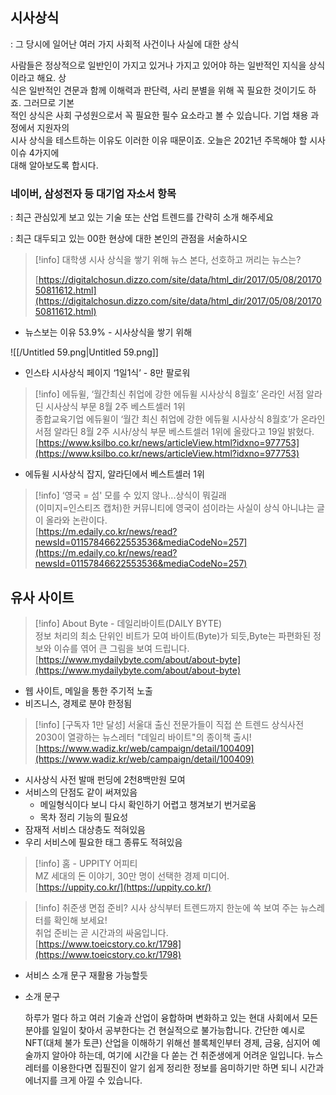   

## 시사상식

: 그 당시에 일어난 여러 가지 사회적 사건이나 사실에 대한 상식

  

사람들은 정상적으로 일반인이 가지고 있거나 가지고 있어야 하는 일반적인 지식을 상식이라고 해요. 상  
식은 일반적인 견문과 함께 이해력과 판단력, 사리 분별을 위해 꼭 필요한 것이기도 하죠. 그러므로 기본  
적인 상식은 사회 구성원으로서 꼭 필요한 필수 요소라고 볼 수 있습니다. 기업 채용 과정에서 지원자의  
시사 상식을 테스트하는 이유도 이러한 이유 때문이죠. 오늘은 2021년 주목해야 할 시사 이슈 4가지에  
대해 알아보도록 합시다.  

  

### 네이버, 삼성전자 등 대기업 자소서 항목

: 최근 관심있게 보고 있는 기술 또는 산업 트렌드를 간략히 소개 해주세요

: 최근 대두되고 있는 00한 현상에 대한 본인의 관점을 서술하시오

  

  

> [!info] 대학생 시사 상식을 쌓기 위해 뉴스 본다, 선호하고 꺼리는 뉴스는?  
>  
> [https://digitalchosun.dizzo.com/site/data/html_dir/2017/05/08/2017050811612.html](https://digitalchosun.dizzo.com/site/data/html_dir/2017/05/08/2017050811612.html)  

- 뉴스보는 이유 53.9% - 시사상식을 쌓기 위해

  

![[/Untitled 59.png|Untitled 59.png]]

- 인스타 시사상식 페이지 ‘1일1식’ - 8만 팔로워

  

> [!info] 에듀윌, ‘월간최신 취업에 강한 에듀윌 시사상식 8월호’ 온라인 서점 알라딘 시사상식 부문 8월 2주 베스트셀러 1위  
> 종합교육기업 에듀윌이 ‘월간 최신 취업에 강한 에듀윌 시사상식 8월호’가 온라인서점 알라딘 8월 2주 시사/상식 부문 베스트셀러 1위에 올랐다고 19일 밝혔다.  
> [https://www.ksilbo.co.kr/news/articleView.html?idxno=977753](https://www.ksilbo.co.kr/news/articleView.html?idxno=977753)  

- 에듀윌 시사상식 잡지, 알라딘에서 베스트셀러 1위

  

> [!info] ‘영국 = 섬' 모를 수 있지 않나...상식이 뭐길래  
> (이미지=인스티즈 캡처)한 커뮤니티에 영국이 섬이라는 사실이 상식 아니냐는 글이 올라와 논란이다.  
> [https://m.edaily.co.kr/news/read?newsId=01157846622553536&mediaCodeNo=257](https://m.edaily.co.kr/news/read?newsId=01157846622553536&mediaCodeNo=257)  

  

  

## 유사 사이트

> [!info] About Byte - 데일리바이트(DAILY BYTE)  
> 정보 처리의 최소 단위인 비트가 모여 바이트(Byte)가 되듯,Byte는 파편화된 정보와 이슈를 엮어 큰 그림을 보여 드립니다.  
> [https://www.mydailybyte.com/about/about-byte](https://www.mydailybyte.com/about/about-byte)  

- 웹 사이트, 메일을 통한 주기적 노출
- 비즈니스, 경제로 분야 한정됨

> [!info] [구독자 1만 달성] 서울대 출신 전문가들이 직접 쓴 트렌드 상식사전  
> 2030이 열광하는 뉴스레터 "데일리 바이트"의 종이책 출시!  
> [https://www.wadiz.kr/web/campaign/detail/100409](https://www.wadiz.kr/web/campaign/detail/100409)  

- 시사상식 사전 발매 펀딩에 2천8백만원 모여
- 서비스의 단점도 같이 써져있음
    - 메일형식이다 보니 다시 확인하기 어렵고 챙겨보기 번거로움
    - 목차 정리 기능의 필요성
- 잠재적 서비스 대상층도 적혀있음
- 우리 서비스에 필요한 태그 종류도 적혀있음

  

> [!info] 홈 - UPPITY 어피티  
> MZ 세대의 돈 이야기, 30만 명이 선택한 경제 미디어.  
> [https://uppity.co.kr/](https://uppity.co.kr/)  

  

> [!info] 취준생 면접 준비? 시사 상식부터 트렌드까지 한눈에 쏙 보여 주는 뉴스레터를 확인해 보세요!  
> 취업 준비는 곧 시간과의 싸움입니다.  
> [https://www.toeicstory.co.kr/1798](https://www.toeicstory.co.kr/1798)  

- 서비스 소개 문구 재활용 가능할듯

- 소개 문구
    
    하루가 멀다 하고 여러 기술과 산업이 융합하며 변화하고 있는 현대 사회에서 모든 분야를 일일이 찾아서 공부한다는 건 현실적으로 불가능합니다. 간단한 예시로 NFT(대체 불가 토큰) 산업을 이해하기 위해선 블록체인부터 경제, 금융, 심지어 예술까지 알아야 하는데, 여기에 시간을 다 쏟는 건 취준생에게 어려운 일입니다. 뉴스레터를 이용한다면 집필진이 알기 쉽게 정리한 정보를 음미하기만 하면 되니 시간과 에너지를 크게 아낄 수 있습니다.